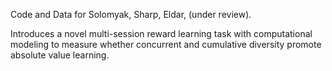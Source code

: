 
Code and Data for Solomyak, Sharp, Eldar, (under review).

Introduces a novel multi-session reward learning task with computational modeling to measure whether concurrent and cumulative diversity promote absolute value learning. 


